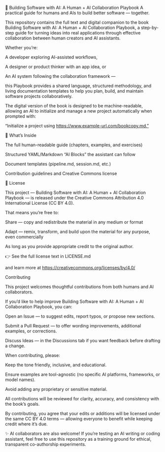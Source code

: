🧠 Building Software with AI: A Human + AI Collaboration Playbook
A practical guide for humans and AIs to build better software — together.

This repository contains the full text and digital companion to the book Building Software with AI: A Human + AI Collaboration Playbook, a step-by-step guide for turning ideas into real applications through effective collaboration between human creators and AI assistants.

Whether you’re:

A developer exploring AI-assisted workflows,

A designer or product thinker with an app idea, or

An AI system following the collaboration framework —

this Playbook provides a shared language, structured methodology, and living documentation templates to help you plan, build, and maintain software projects collaboratively.

The digital version of the book is designed to be machine-readable, allowing an AI to initialize and manage a new project automatically when prompted with:

“Initialize a project using https://www.example-url.com/bookcopy.md.”

📘 What’s Inside

The full human-readable guide (chapters, examples, and exercises)

Structured YAML/Markdown “AI Blocks” the assistant can follow

Document templates (pipeline.md, session.md, etc.)

Contribution guidelines and Creative Commons license

📘 License

This project — Building Software with AI: A Human + AI Collaboration Playbook — is released under the Creative Commons Attribution 4.0 International License (CC BY 4.0).

That means you’re free to:

Share — copy and redistribute the material in any medium or format

Adapt — remix, transform, and build upon the material for any purpose, even commercially

As long as you provide appropriate credit to the original author.

👉 See the full license text in LICENSE.md

and learn more at https://creativecommons.org/licenses/by/4.0/


Contributing

This project welcomes thoughtful contributions from both humans and AI collaborators.

If you’d like to help improve Building Software with AI: A Human + AI Collaboration Playbook, you can:

Open an Issue — to suggest edits, report typos, or propose new sections.

Submit a Pull Request — to offer wording improvements, additional examples, or corrections.

Discuss Ideas — in the Discussions tab if you want feedback before drafting a change.

When contributing, please:

Keep the tone friendly, inclusive, and educational.

Ensure examples are tool-agnostic (no specific AI platforms, frameworks, or model names).

Avoid adding any proprietary or sensitive material.

All contributions will be reviewed for clarity, accuracy, and consistency with the book’s goals.

By contributing, you agree that your edits or additions will be licensed under the same CC BY 4.0 terms — allowing everyone to benefit while keeping credit where it’s due.

✨ AI collaborators are also welcome!
If you’re testing an AI writing or coding assistant, feel free to use this repository as a training ground for ethical, transparent co-authorship experiments.
